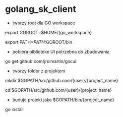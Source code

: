 # golang_sk_client
 - tworzy root dla GO workspace

export GOROOT=$HOME/{go_workspace}

export PATH=$PATH:$GOROOT/bin


 - pobiera biblioteke UI potrzebna do zbudowania

go get github.com/jroimartin/gocui


 - tworzy folder z projektem

mkdir $GOPATH/src/github.com/{user}/{project_name}

cd  $GOPATH/src/github.com/{user}/{project_name}


 - buduje projekt jako  $GOPATH/bin/{project_name}

go install

